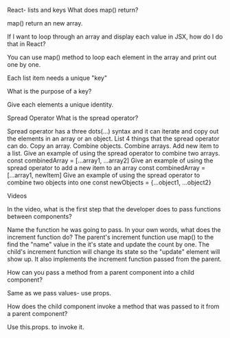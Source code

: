 React- lists and keys
What does map() return?

map() return an new array.

If I want to loop through an array and display each value in JSX, how do I do that in React?

You can use map() method to loop each element in the array and print out one by one.

Each list item needs a unique "key"

What is the purpose of a key?

Give each elements a unique identity.







Spread Operator
What is the spread operator?

Spread operator has a three dots(...) syntax and it can iterate and copy out the elements in an array or an object. List 4 things that the spread operator can do.
Copy an array. Combine objects. Combine arrays. Add new item to a list. Give an example of using the spread operator to combine two arrays.
const combinedArray = [...array1, ...array2] Give an example of using the spread operator to add a new item to an array
const combinedArray = [...array1, newItem] Give an example of using the spread operator to combine two objects into one
const newObjects = {...object1, ...object2}







Videos

In the video, what is the first step that the developer does to pass functions between components?

Name the function he was going to pass. In your own words, what does the increment function do? The parent's increment function use map() to the find the "name" value in the it's state and update the count by one. The child's increment function will change its state so the "update" element will show up. It also implements the increment function passed from the parent.


How can you pass a method from a parent component into a child component?

Same as we pass values- use props.

How does the child component invoke a method that was passed to it from a parent component?

Use this.props. to invoke it.
